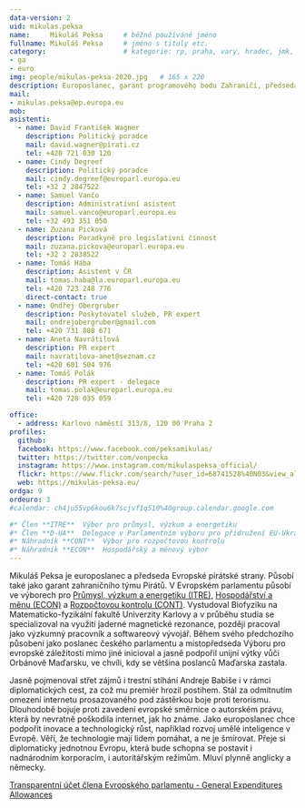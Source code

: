 ```yaml
---
data-version: 2
uid: mikulas.peksa
name:     Mikuláš Peksa  	# běžně používáné jméno
fullname: Mikuláš Peksa  	# jméno s tituly etc.
category:                 	# kategorie: rp, praha, vary, hradec, jmk, senat
- ga
- euro
img: people/mikulas-peksa-2020.jpg   # 165 x 220
description: Europoslanec, garant programového bodu Zahraničí, předseda Evropské pirátské strany
mail:
- mikulas.peksa@ep.europa.eu
mob:
asistenti:
  - name: David František Wagner
    description: Politický poradce
    mail: david.wagner@pirati.cz
    tel: +420 721 030 120
  - name: Cindy Degreef
    description: Politický poradce
    mail: cindy.degreef@europarl.europa.eu
    tel: +32 2 2847522
  - name: Samuel Vančo
    description: Administrativní asistent
    mail: samuel.vanco@europarl.europa.eu
    tel: +32 493 351 050
  - name: Zuzana Picková
    description: Poradkyně pro legislativní činnost
    mail: zuzana.pickova@europarl.europa.eu
    tel: +32 2 2838522
  - name: Tomáš Hába
    description: Asistent v ČR
    mail: tomas.haba@la.europarl.europa.eu
    tel: +420 723 248 776
    direct-contact: true
  - name: Ondřej Obergruber
    description: Poskytovatel služeb, PR expert
    mail: ondrejobergruber@gmail.com
    tel: +420 731 808 671
  - name: Aneta Navrátilová
    description: PR expert
    mail: navratilova-anet@seznam.cz
    tel: +420 601 504 976
  - name: Tomáš Polák
    description: PR expert - delegace
    mail: tomas.polak@europarl.europa.eu
    tel: +420 728 035 059

office: 
  - address: Karlovo náměstí 313/8, 120 00 Praha 2
profiles:
  github:
  facebook: https://www.facebook.com/peksamikulas/
  twitter: https://twitter.com/vonpecka  
  instagram: https://www.instagram.com/mikulaspeksa_official/
  flickr: https://www.flickr.com/search/?user_id=68741528%40N03&view_all=1&text=mikul%C3%A1%C5%A1%20peksa
  web: https://mikulas-peksa.eu/
ordga: 9
ordeuro: 3
#calendar: ch4ju55vp6kou6k7scjvf1q510%40group.calendar.google.com

#* Člen **ITRE**  Výbor pro průmysl, výzkum a energetiku  
#* Člen **D-UA**  Delegace v Parlamentním výboru pro přidružení EU-Ukrajina  
#* Náhradník **CONT**  Výbor pro rozpočtovou kontrolu 
#* Náhradník **ECON**  Hospodářský a měnový výbor  
---
```



Mikuláš Peksa je europoslanec a předseda Evropské pirátské strany. Působí také jako garant zahraničního týmu Pirátů. V Evropském parlamentu působí ve výborech pro [Průmysl, výzkum a energetiku (ITRE)](https://www.europarl.europa.eu/committees/cs/itre/home.html), [Hospodářství a měnu (ECON)](https://www.europarl.europa.eu/committees/cs/econ/home.html) a [Rozpočtovou kontrolu (CONT)](https://www.europarl.europa.eu/committees/cs/cont/home.html). Vystudoval Biofyziku na Matematic­ko-fyzikální fakultě Univerzity Karlovy a v průběhu studia se specializoval na využití jaderné magnetické rezonance, později pracoval jako výzkumný pracovník a softwareový vývojář. Během svého předchozího působení jako poslanec českého parlamentu a místopředseda Výboru pro evropské záležitosti mimo jiné inicioval a jasně podpořil unijní výtky vůči Orbánově Maďarsku, ve chvíli, kdy se většina poslanců Maďarska zastala.

Jasně pojmenoval střet zájmů i trestní stíhání Andreje Babiše i v rámci diplomatických cest, za což mu premiér hrozil postihem. Stál za odmítnutím omezení internetu prosazovaného pod zástěrkou boje proti terorismu. Dlouhodobě bojuje proti zavedení evropské směrnice o autorském právu, která by nevratně poškodila internet, jak ho známe. Jako europoslanec chce podpořit inovace a technologický růst, například rozvoj umělé inteligence v Evropě. Věří, že technologie mají lidem pomáhat, a ne je šmírovat. Přeje si diplomaticky jednotnou Evropu, která bude schopna se postavit i nadnárodním korporacím, i autoritářským režimům. Mluví plynně anglicky a německy.


[Transparentní účet člena Evropského parlamentu - General Expenditures Allowances](https://ib.fio.cz/ib/transparent?a=2001637811)
